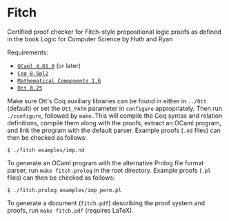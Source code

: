 Fitch
=====

Certified proof checker for Fitch-style propositional logic proofs as defined in the book Logic for Computer Science by Huth and Ryan

Requirements:

- [`OCaml 4.01.0`](https://ocaml.org) (or later)
- [`Coq 8.5pl2`](https://coq.inria.fr/download)
- [`Mathematical Components 1.6`](http://math-comp.github.io/math-comp/)
- [`Ott 0.25`](https://www.cl.cam.ac.uk/~pes20/ott/)

Make sure Ott's Coq auxiliary libraries can be found in either in `../Ott` (default) or set the `Ott_PATH` parameter in `configure` appropriately. Then run `./configure`, followed by `make`. This will compile the Coq syntax and relation definitions, compile them along with the proofs, extract an OCaml program, and link the program with the default parser. Example proofs (`.nd` files) can then be checked as follows:

    $ ./fitch examples/imp.nd

To generate an OCaml program with the alternative Prolog file format parser, run `make fitch.prolog` in the root directory. Example proofs (`.pl` files) can then be checked as follows:

    $ ./fitch.prolog examples/imp_perm.pl

To generate a document (`fitch.pdf`) describing the proof system and proofs, run `make fitch.pdf` (requires LaTeX).
